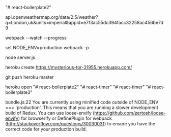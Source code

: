 "# react-boilerplate2"


api.openweathermap.org/data/2.5/weather?q=London,uk&units=imperial&appid=e7f3ac55dc394facc32258ac456be7d9

webpack --watch --progress

set NODE_ENV=production
webpack -p

node server.js


heroku create
https://mysterious-tor-31955.herokuapp.com/

git push heroku master

heroku open
"# react-boilerplate2" 
"# react-timer" 
"# react-timer" 
"# react-boilerplate3" 


bundle.js:22 You are currently using minified code outside of NODE_ENV === 'production'. This means that you are running a slower development build of Redux. You can use loose-envify (https://github.com/zertosh/loose-envify) for browserify or DefinePlugin for webpack (http://stackoverflow.com/questions/30030031) to ensure you have the correct code for your production build.